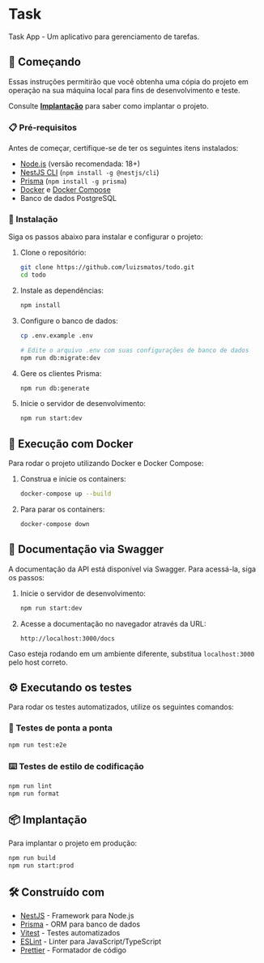 # Task

Task App - Um aplicativo para gerenciamento de tarefas.

## 🚀 Começando

Essas instruções permitirão que você obtenha uma cópia do projeto em operação na sua máquina local para fins de desenvolvimento e teste.

Consulte **[Implantação](#-implantacao)** para saber como implantar o projeto.

### 📋 Pré-requisitos

Antes de começar, certifique-se de ter os seguintes itens instalados:

- [Node.js](https://nodejs.org/) (versão recomendada: 18+)
- [NestJS CLI](https://docs.nestjs.com/) (`npm install -g @nestjs/cli`)
- [Prisma](https://www.prisma.io/) (`npm install -g prisma`)
- [Docker](https://www.docker.com/) e [Docker Compose](https://docs.docker.com/compose/)
- Banco de dados PostgreSQL

### 🔧 Instalação

Siga os passos abaixo para instalar e configurar o projeto:

1. Clone o repositório:
   ```sh
   git clone https://github.com/luizsmatos/todo.git
   cd todo
   ```

2. Instale as dependências:
   ```sh
   npm install
   ```

3. Configure o banco de dados:
   ```sh
   cp .env.example .env

   # Edite o arquivo .env com suas configurações de banco de dados
   npm run db:migrate:dev
   ```

4. Gere os clientes Prisma:
   ```sh
   npm run db:generate
   ```

5. Inicie o servidor de desenvolvimento:
   ```sh
   npm run start:dev
   ```

## 🐳 Execução com Docker

Para rodar o projeto utilizando Docker e Docker Compose:

1. Construa e inicie os containers:
   ```sh
   docker-compose up --build
   ```

2. Para parar os containers:
   ```sh
   docker-compose down
   ```

## 📄 Documentação via Swagger

A documentação da API está disponível via Swagger. Para acessá-la, siga os passos:

1. Inicie o servidor de desenvolvimento:
   ```sh
   npm run start:dev
   ```

2. Acesse a documentação no navegador através da URL:
   ```
   http://localhost:3000/docs
   ```

Caso esteja rodando em um ambiente diferente, substitua `localhost:3000` pelo host correto.

## ⚙️ Executando os testes

Para rodar os testes automatizados, utilize os seguintes comandos:

### 🔩 Testes de ponta a ponta

```sh
npm run test:e2e
```

### ⌨️ Testes de estilo de codificação

```sh
npm run lint
npm run format
```

## 📦 Implantação

Para implantar o projeto em produção:

```sh
npm run build
npm run start:prod
```

## 🛠️ Construído com

* [NestJS](https://nestjs.com/) - Framework para Node.js
* [Prisma](https://www.prisma.io/) - ORM para banco de dados
* [Vitest](https://vitest.dev/) - Testes automatizados
* [ESLint](https://eslint.org/) - Linter para JavaScript/TypeScript
* [Prettier](https://prettier.io/) - Formatador de código